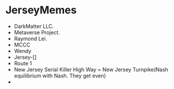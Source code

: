 # JerseyMemes

- DarkMatter LLC.
- Metaverse Project.
- Raymond Lei.
- MCCC
- Wendy
- Jersey-[]
- Route 1
- New Jersey Serial Killer High Way = New Jersey Turnpike(Nash equilibrium with Nash. They get even)
- 
